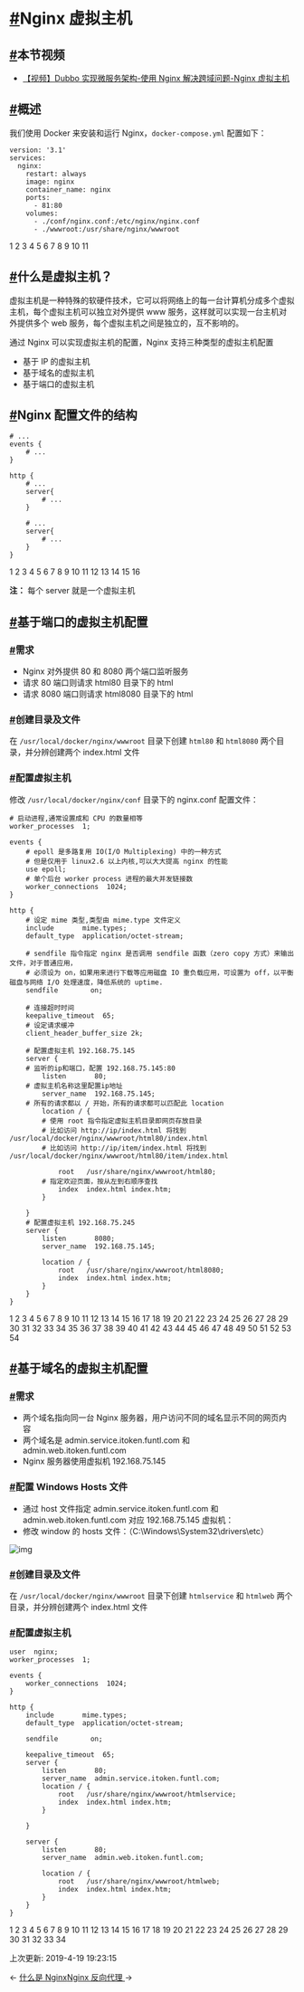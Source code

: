 # [#](https://funtl.com/zh/apache-dubbo-codeing/Nginx-虚拟主机.html#nginx-虚拟主机)Nginx 虚拟主机

## [#](https://funtl.com/zh/apache-dubbo-codeing/Nginx-虚拟主机.html#本节视频)本节视频

- [【视频】Dubbo 实现微服务架构-使用 Nginx 解决跨域问题-Nginx 虚拟主机](https://www.bilibili.com/video/av35251755/)

## [#](https://funtl.com/zh/apache-dubbo-codeing/Nginx-虚拟主机.html#概述)概述

我们使用 Docker 来安装和运行 Nginx，`docker-compose.yml` 配置如下：

```text
version: '3.1'
services:
  nginx:
    restart: always
    image: nginx
    container_name: nginx
    ports:
      - 81:80
    volumes:
      - ./conf/nginx.conf:/etc/nginx/nginx.conf
      - ./wwwroot:/usr/share/nginx/wwwroot
```

1
2
3
4
5
6
7
8
9
10
11

## [#](https://funtl.com/zh/apache-dubbo-codeing/Nginx-虚拟主机.html#什么是虚拟主机？)什么是虚拟主机？

虚拟主机是一种特殊的软硬件技术，它可以将网络上的每一台计算机分成多个虚拟主机，每个虚拟主机可以独立对外提供 www 服务，这样就可以实现一台主机对外提供多个 web 服务，每个虚拟主机之间是独立的，互不影响的。

通过 Nginx 可以实现虚拟主机的配置，Nginx 支持三种类型的虚拟主机配置

- 基于 IP 的虚拟主机
- 基于域名的虚拟主机
- 基于端口的虚拟主机

## [#](https://funtl.com/zh/apache-dubbo-codeing/Nginx-虚拟主机.html#nginx-配置文件的结构)Nginx 配置文件的结构

```text
# ...
events {
	# ...
}

http {
	# ...
	server{
		# ...
	}
	
	# ...
	server{
		# ...
	}
}
```

1
2
3
4
5
6
7
8
9
10
11
12
13
14
15
16

**注：** 每个 server 就是一个虚拟主机

## [#](https://funtl.com/zh/apache-dubbo-codeing/Nginx-虚拟主机.html#基于端口的虚拟主机配置)基于端口的虚拟主机配置

### [#](https://funtl.com/zh/apache-dubbo-codeing/Nginx-虚拟主机.html#需求)需求

- Nginx 对外提供 80 和 8080 两个端口监听服务
- 请求 80 端口则请求 html80 目录下的 html
- 请求 8080 端口则请求 html8080 目录下的 html

### [#](https://funtl.com/zh/apache-dubbo-codeing/Nginx-虚拟主机.html#创建目录及文件)创建目录及文件

在 `/usr/local/docker/nginx/wwwroot` 目录下创建 `html80` 和 `html8080` 两个目录，并分辨创建两个 index.html 文件

### [#](https://funtl.com/zh/apache-dubbo-codeing/Nginx-虚拟主机.html#配置虚拟主机)配置虚拟主机

修改 `/usr/local/docker/nginx/conf` 目录下的 nginx.conf 配置文件：

```text
# 启动进程,通常设置成和 CPU 的数量相等
worker_processes  1;

events {
    # epoll 是多路复用 IO(I/O Multiplexing) 中的一种方式
    # 但是仅用于 linux2.6 以上内核,可以大大提高 nginx 的性能
    use epoll;
    # 单个后台 worker process 进程的最大并发链接数
    worker_connections  1024;
}

http {
    # 设定 mime 类型,类型由 mime.type 文件定义
    include       mime.types;
    default_type  application/octet-stream;

    # sendfile 指令指定 nginx 是否调用 sendfile 函数（zero copy 方式）来输出文件，对于普通应用，
    # 必须设为 on，如果用来进行下载等应用磁盘 IO 重负载应用，可设置为 off，以平衡磁盘与网络 I/O 处理速度，降低系统的 uptime.
    sendfile        on;
    
    # 连接超时时间
    keepalive_timeout  65;
    # 设定请求缓冲
    client_header_buffer_size 2k;

    # 配置虚拟主机 192.168.75.145
    server {
	# 监听的ip和端口，配置 192.168.75.145:80
        listen       80;
	# 虚拟主机名称这里配置ip地址
        server_name  192.168.75.145;
	# 所有的请求都以 / 开始，所有的请求都可以匹配此 location
        location / {
	    # 使用 root 指令指定虚拟主机目录即网页存放目录
	    # 比如访问 http://ip/index.html 将找到 /usr/local/docker/nginx/wwwroot/html80/index.html
	    # 比如访问 http://ip/item/index.html 将找到 /usr/local/docker/nginx/wwwroot/html80/item/index.html

            root   /usr/share/nginx/wwwroot/html80;
	    # 指定欢迎页面，按从左到右顺序查找
            index  index.html index.htm;
        }

    }
    # 配置虚拟主机 192.168.75.245
    server {
        listen       8080;
        server_name  192.168.75.145;

        location / {
            root   /usr/share/nginx/wwwroot/html8080;
            index  index.html index.htm;
        }
    }
}
```

1
2
3
4
5
6
7
8
9
10
11
12
13
14
15
16
17
18
19
20
21
22
23
24
25
26
27
28
29
30
31
32
33
34
35
36
37
38
39
40
41
42
43
44
45
46
47
48
49
50
51
52
53
54

## [#](https://funtl.com/zh/apache-dubbo-codeing/Nginx-虚拟主机.html#基于域名的虚拟主机配置)基于域名的虚拟主机配置

### [#](https://funtl.com/zh/apache-dubbo-codeing/Nginx-虚拟主机.html#需求-2)需求

- 两个域名指向同一台 Nginx 服务器，用户访问不同的域名显示不同的网页内容
- 两个域名是 admin.service.itoken.funtl.com 和 admin.web.itoken.funtl.com
- Nginx 服务器使用虚拟机 192.168.75.145

### [#](https://funtl.com/zh/apache-dubbo-codeing/Nginx-虚拟主机.html#配置-windows-hosts-文件)配置 Windows Hosts 文件

- 通过 host 文件指定 admin.service.itoken.funtl.com 和 admin.web.itoken.funtl.com 对应 192.168.75.145 虚拟机：
- 修改 window 的 hosts 文件：（C:\Windows\System32\drivers\etc）

![img](https://funtl.com/assets/Lusifer1520965332.png)

### [#](https://funtl.com/zh/apache-dubbo-codeing/Nginx-虚拟主机.html#创建目录及文件-2)创建目录及文件

在 `/usr/local/docker/nginx/wwwroot` 目录下创建 `htmlservice` 和 `htmlweb` 两个目录，并分辨创建两个 index.html 文件

### [#](https://funtl.com/zh/apache-dubbo-codeing/Nginx-虚拟主机.html#配置虚拟主机-2)配置虚拟主机

```text
user  nginx;
worker_processes  1;

events {
    worker_connections  1024;
}

http {
    include       mime.types;
    default_type  application/octet-stream;

    sendfile        on;

    keepalive_timeout  65;
    server {
        listen       80;
        server_name  admin.service.itoken.funtl.com;
        location / {
            root   /usr/share/nginx/wwwroot/htmlservice;
            index  index.html index.htm;
        }

    }

    server {
        listen       80;
        server_name  admin.web.itoken.funtl.com;

        location / {
            root   /usr/share/nginx/wwwroot/htmlweb;
            index  index.html index.htm;
        }
    }
}
```

1
2
3
4
5
6
7
8
9
10
11
12
13
14
15
16
17
18
19
20
21
22
23
24
25
26
27
28
29
30
31
32
33
34

上次更新: 2019-4-19 19:23:15

← [什么是 Nginx](https://funtl.com/zh/apache-dubbo-codeing/什么是-Nginx.html)[Nginx 反向代理 ](https://funtl.com/zh/apache-dubbo-codeing/Nginx-反向代理.html)→